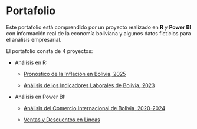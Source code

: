 # Portafolio

Este portafolio está comprendido por un proyecto realizado en __R__ y __Power BI__ con información real de la economía boliviana y algunos datos ficticios para el análisis empresarial.

El portafolio consta de 4 proyectos:

+ Análisis en R:
  
  - [Pronóstico de la Inflación en Bolivia, 2025](https://github.com/DaM16/Portafolio/tree/main/Pronostico%20de%20la%20Inflaci%C3%B3n)
    
  - [Análisis de los Indicadores Laborales de Bolivia, 2023](https://github.com/DaM16/Portafolio/tree/main/Inidcadores%20Laborales)
  
+ Análisis en Power BI:
  
  - [Análisis del Comercio Internacional de Bolivia, 2020-2024](https://github.com/DaM16/Portafolio/tree/main/Power%20BI/Comercio%20de%20Bolivia)
  
  - [Ventas y Descuentos en Líneas](https://github.com/DaM16/Portafolio/tree/65ee3caa7b28dc4a7fbec13b9a867b6598054acd/Power%20BI/Ventas%20y%20Descuentos)



